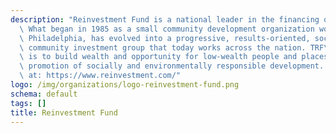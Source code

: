 ```yaml
---
description: "Reinvestment Fund is a national leader in the financing of neighborhood revitalization.\
  \ What began in 1985 as a small community development organization working in Greater\
  \ Philadelphia, has evolved into a progressive, results-oriented, socially responsible\
  \ community investment group that today works across the nation. TRF\u2019s mission\
  \ is to build wealth and opportunity for low-wealth people and places through the\
  \ promotion of socially and environmentally responsible development. - See more\
  \ at: https://www.reinvestment.com/"
logo: /img/organizations/logo-reinvestment-fund.png
schema: default
tags: []
title: Reinvestment Fund
---
```

